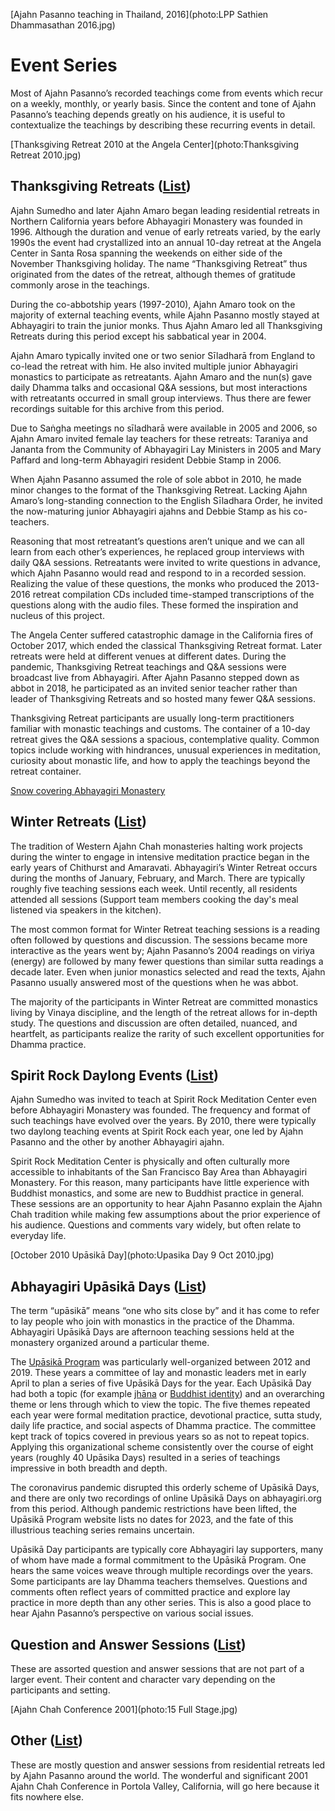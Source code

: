 [Ajahn Pasanno teaching in Thailand, 2016](photo:LPP Sathien Dhammasathan 2016.jpg)

# Event Series
Most of Ajahn Pasanno’s recorded teachings come from events which recur on a weekly, monthly, or yearly basis. Since the content and tone of Ajahn Pasanno’s teaching depends greatly on his audience, it is useful to contextualize the teachings by describing these recurring events in detail.

[Thanksgiving Retreat 2010 at the Angela Center](photo:Thanksgiving Retreat 2010.jpg)
## Thanksgiving Retreats (<a id="thanksgiving-retreats" href="../indexes/EventsBySeries.html#thanksgiving-retreats">List</a>)
Ajahn Sumedho and later Ajahn Amaro began leading residential retreats in Northern California years before Abhayagiri Monastery was founded in 1996. Although the duration and venue of early retreats varied, by the early 1990s the event had crystallized into an annual 10-day retreat at the Angela Center in Santa Rosa spanning the weekends on either side of the November Thanksgiving holiday. The name “Thanksgiving Retreat” thus originated from the dates of the retreat, although themes of gratitude commonly arose in the teachings.

During the co-abbotship years (1997-2010), Ajahn Amaro took on the majority of external teaching events, while Ajahn Pasanno mostly stayed at Abhayagiri to train the junior monks. Thus Ajahn Amaro led all Thanksgiving Retreats during this period except his sabbatical year in 2004.

Ajahn Amaro typically invited one or two senior Sīladharā from England to co-lead the retreat with him. He also invited multiple junior Abhayagiri monastics to participate as retreatants. Ajahn Amaro and the nun(s) gave daily Dhamma talks and occasional Q&A sessions, but most interactions with retreatants occurred in small group interviews. Thus there are fewer recordings suitable for this archive from this period.

Due to Saṅgha meetings no sīladharā were available in 2005 and 2006, so Ajahn Amaro invited female lay teachers for these retreats: Taraniya and Jananta from the Community of Abhayagiri Lay Ministers in 2005 and Mary Paffard and long-term Abhayagiri resident Debbie Stamp in 2006.

When Ajahn Pasanno assumed the role of sole abbot in 2010, he made minor changes to the format of the Thanksgiving Retreat. Lacking Ajahn Amaro’s long-standing connection to the English Sīladhara Order, he invited the now-maturing junior Abhayagiri ajahns and Debbie Stamp as his co-teachers.

Reasoning that most retreatant’s questions aren’t unique and we can all learn from each other’s experiences, he replaced group interviews with daily Q&A sessions. Retreatants were invited to write questions in advance, which Ajahn Pasanno would read and respond to in a recorded session. Realizing the value of these questions, the monks who produced the 2013-2016 retreat compilation CDs included time-stamped transcriptions of the questions along with the audio files. These formed the inspiration and nucleus of this project.

The Angela Center suffered catastrophic damage in the California fires of October 2017, which ended the classical Thanksgiving Retreat format. Later retreats were held at different venues at different dates. During the pandemic, Thanksgiving Retreat teachings and Q&A sessions were broadcast live from Abhayagiri. After Ajahn Pasanno stepped down as abbot in 2018, he participated as an invited senior teacher rather than leader of Thanksgiving Retreats and so hosted many fewer Q&A sessions.

Thanksgiving Retreat participants are usually long-term practitioners familiar with monastic teachings and customs. The container of a 10-day retreat gives the Q&A sessions a spacious, contemplative quality. Common topics include working with hindrances, unusual experiences in meditation, curiosity about monastic life, and how to apply the teachings beyond the retreat container.

[Snow covering Abhayagiri Monastery](photo:AbhayagiriWinter.jpg)
## Winter Retreats (<a id="abhayagiri-winter-retreats" href="../indexes/EventsBySeries.html#abhayagiri-winter-retreats">List</a>)
The tradition of Western Ajahn Chah monasteries halting work projects during the winter to engage in intensive meditation practice began in the early years of Chithurst and Amaravati. Abhayagiri’s Winter Retreat occurs during the months of January, February, and March. There are typically roughly five teaching sessions each week. Until recently, all residents attended all sessions (Support team members cooking the day's meal listened via speakers in the kitchen).

The most common format for Winter Retreat teaching sessions is a reading often followed by questions and discussion. The sessions became more interactive as the years went by; Ajahn Pasanno’s 2004 readings on viriya (energy) are followed by many fewer questions than similar sutta readings a decade later. Even when junior monastics selected and read the texts, Ajahn Pasanno usually answered most of the questions when he was abbot.

The majority of the participants in Winter Retreat are committed monastics living by Vinaya discipline, and the length of the retreat allows for in-depth study. The questions and discussion are often detailed, nuanced, and heartfelt, as participants realize the rarity of such excellent opportunities for Dhamma practice.

## Spirit Rock Daylong Events (<a id="spirit-rock-daylongs" href="../indexes/EventsBySeries.html#spirit-rock-daylongs">List</a>)
Ajahn Sumedho was invited to teach at Spirit Rock Meditation Center even before Abhayagiri Monastery was founded. The frequency and format of such teachings have evolved over the years. By 2010, there were typically two daylong teaching events at Spirit Rock each year, one led by Ajahn Pasanno and the other by another Abhayagiri ajahn.

Spirit Rock Meditation Center is physically and often culturally more accessible to inhabitants of the San Francisco Bay Area than Abhayagiri Monastery. For this reason, many participants have little experience with Buddhist monastics, and some are new to Buddhist practice in general. These sessions are an opportunity to hear Ajahn Pasanno explain the Ajahn Chah tradition while making few assumptions about the prior experience of his audience. Questions and comments vary widely, but often relate to everyday life.

[October 2010 Upāsikā Day](photo:Upasika Day 9 Oct 2010.jpg)
## Abhayagiri Upāsikā Days (<a id="upasika-days" href="../indexes/EventsBySeries.html#upasika-days">List</a>)
The term “upāsikā” means “one who sits close by” and it has come to refer to lay people who join with monastics in the practice of the Dhamma. Abhayagiri Upāsikā Days are afternoon teaching sessions held at the monastery organized around a particular theme.

The [Upāsikā Program](https://www.abhayagiri.org/community/upasika-program) was particularly well-organized between 2012 and 2019. These years a committee of lay and monastic leaders met in early April to plan a series of five Upāsikā Days for the year. Each Upāsikā Day had both a topic (for example [jhāna](event:UD2015-4) or [Buddhist identity](event:UD2015-3)) and an overarching theme or lens through which to view the topic. The five themes repeated each year were formal meditation practice, devotional practice, sutta study, daily life practice, and social aspects of Dhamma practice. The committee kept track of topics covered in previous years so as not to repeat topics. Applying this organizational scheme consistently over the course of eight years (roughly 40 Upāsika Days) resulted in a series of teachings impressive in both breadth and depth.

The coronavirus pandemic disrupted this orderly scheme of Upāsikā Days, and there are only two recordings of online Upāsikā Days on abhayagiri.org from this period. Although pandemic restrictions have been lifted, the Upāsikā Program website lists no dates for 2023, and the fate of this illustrious teaching series remains uncertain.

Upāsikā Day participants are typically core Abhayagiri lay supporters, many of whom have made a formal commitment to the Upāsikā Program. One hears the same voices weave through multiple recordings over the years. Some participants are lay Dhamma teachers themselves. Questions and comments often reflect years of committed practice and explore lay practice in more depth than any other series. This is also a good place to hear Ajahn Pasanno’s perspective on various social issues.

## Question and Answer Sessions (<a id="qampa-sessions" href="../indexes/EventsBySeries.html#qampa-sessions">List</a>)
These are assorted question and answer sessions that are not part of a larger event. Their content and character vary depending on the participants and setting.

[Ajahn Chah Conference 2001](photo:15 Full Stage.jpg)
## Other (<a id="other" href="../indexes/EventsBySeries.html#other">List</a>)
These are mostly question and answer sessions from residential retreats led by Ajahn Pasanno around the world. The wonderful and significant 2001 Ajahn Chah Conference in Portola Valley, California, will go here because it fits nowhere else.
